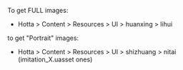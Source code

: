 To get FULL images:

- Hotta > Content > Resources > UI > huanxing > lihui


to get "Portrait" images:

- Hotta > Content > Resources > UI > shizhuang > nitai (imitation_X.uasset ones)
